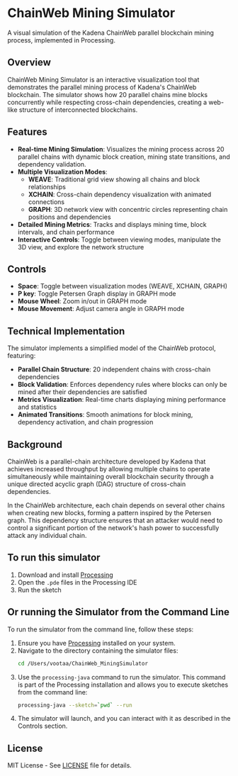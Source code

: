 # ChainWeb Mining Simulator

A visual simulation of the Kadena ChainWeb parallel blockchain mining process, implemented in Processing.

## Overview

ChainWeb Mining Simulator is an interactive visualization tool that demonstrates the parallel mining process of Kadena's ChainWeb blockchain. The simulator shows how 20 parallel chains mine blocks concurrently while respecting cross-chain dependencies, creating a web-like structure of interconnected blockchains.

## Features

- **Real-time Mining Simulation**: Visualizes the mining process across 20 parallel chains with dynamic block creation, mining state transitions, and dependency validation.
- **Multiple Visualization Modes**:
  - **WEAVE**: Traditional grid view showing all chains and block relationships
  - **XCHAIN**: Cross-chain dependency visualization with animated connections
  - **GRAPH**: 3D network view with concentric circles representing chain positions and dependencies
- **Detailed Mining Metrics**: Tracks and displays mining time, block intervals, and chain performance
- **Interactive Controls**: Toggle between viewing modes, manipulate the 3D view, and explore the network structure

## Controls

- **Space**: Toggle between visualization modes (WEAVE, XCHAIN, GRAPH)
- **P key**: Toggle Petersen Graph display in GRAPH mode
- **Mouse Wheel**: Zoom in/out in GRAPH mode
- **Mouse Movement**: Adjust camera angle in GRAPH mode

## Technical Implementation

The simulator implements a simplified model of the ChainWeb protocol, featuring:

- **Parallel Chain Structure**: 20 independent chains with cross-chain dependencies
- **Block Validation**: Enforces dependency rules where blocks can only be mined after their dependencies are satisfied
- **Metrics Visualization**: Real-time charts displaying mining performance and statistics
- **Animated Transitions**: Smooth animations for block mining, dependency activation, and chain progression

## Background

ChainWeb is a parallel-chain architecture developed by Kadena that achieves increased throughput by allowing multiple chains to operate simultaneously while maintaining overall blockchain security through a unique directed acyclic graph (DAG) structure of cross-chain dependencies.

In the ChainWeb architecture, each chain depends on several other chains when creating new blocks, forming a pattern inspired by the Petersen graph. This dependency structure ensures that an attacker would need to control a significant portion of the network's hash power to successfully attack any individual chain.

## To run this simulator

1. Download and install [Processing](https://processing.org/download)
2. Open the `.pde` files in the Processing IDE
3. Run the sketch

## Or running the Simulator from the Command Line

To run the simulator from the command line, follow these steps:

1. Ensure you have [Processing](https://processing.org/download) installed on your system.
2. Navigate to the directory containing the simulator files:
   ```bash
   cd /Users/vootaa/ChainWeb_MiningSimulator
   ```
3. Use the `processing-java` command to run the simulator. This command is part of the Processing installation and allows you to execute sketches from the command line:
   ```bash
   processing-java --sketch=`pwd` --run
   ```
4. The simulator will launch, and you can interact with it as described in the Controls section.

## License

MIT License - See [LICENSE](LICENSE) file for details.
